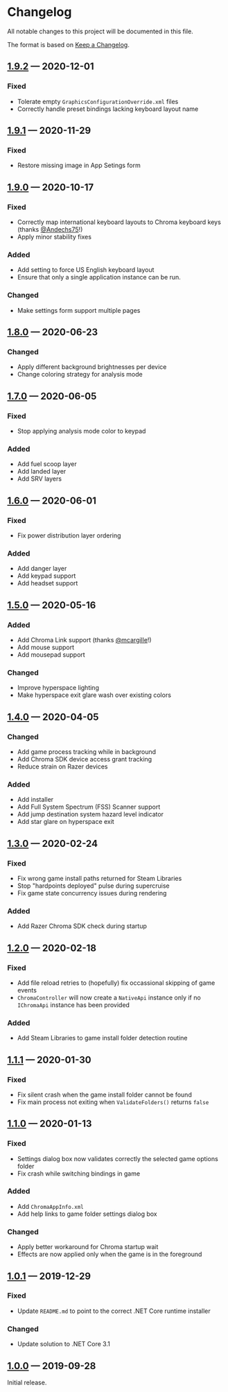 # Changelog

All notable changes to this project will be documented in this file.

The format is based on [Keep a Changelog](http://keepachangelog.com/en/1.0.0/).

## [1.9.2](https://github.com/poveden/EliteChroma/compare/v1.9.1...v1.9.2) — 2020-12-01

### Fixed

- Tolerate empty `GraphicsConfigurationOverride.xml` files
- Correctly handle preset bindings lacking keyboard layout name

## [1.9.1](https://github.com/poveden/EliteChroma/compare/v1.9.0...v1.9.1) — 2020-11-29

### Fixed

- Restore missing image in App Setings form

## [1.9.0](https://github.com/poveden/EliteChroma/compare/v1.8.0...v1.9.0) — 2020-10-17

### Fixed

- Correctly map international keyboard layouts to Chroma keyboard keys (thanks [@Andechs75](https://github.com/Andechs75)!)
- Apply minor stability fixes

### Added

- Add setting to force US English keyboard layout
- Ensure that only a single application instance can be run.

### Changed

- Make settings form support multiple pages

## [1.8.0](https://github.com/poveden/EliteChroma/compare/v1.7.0...v1.8.0) — 2020-06-23

### Changed

- Apply different background brightnesses per device
- Change coloring strategy for analysis mode

## [1.7.0](https://github.com/poveden/EliteChroma/compare/v1.6.0...v1.7.0) — 2020-06-05

### Fixed

- Stop applying analysis mode color to keypad

### Added

- Add fuel scoop layer
- Add landed layer
- Add SRV layers

## [1.6.0](https://github.com/poveden/EliteChroma/compare/v1.5.0...v1.6.0) — 2020-06-01

### Fixed

- Fix power distribution layer ordering

### Added

- Add danger layer
- Add keypad support
- Add headset support

## [1.5.0](https://github.com/poveden/EliteChroma/compare/v1.4.0...v1.5.0) — 2020-05-16

### Added

- Add Chroma Link support (thanks [@mcargille](https://github.com/mcargille)!)
- Add mouse support
- Add mousepad support

### Changed

- Improve hyperspace lighting
- Make hyperspace exit glare wash over existing colors

## [1.4.0](https://github.com/poveden/EliteChroma/compare/v1.3.0...v1.4.0) — 2020-04-05

### Changed

- Add game process tracking while in background
- Add Chroma SDK device access grant tracking
- Reduce strain on Razer devices

### Added

- Add installer
- Add Full System Spectrum (FSS) Scanner support
- Add jump destination system hazard level indicator
- Add star glare on hyperspace exit

## [1.3.0](https://github.com/poveden/EliteChroma/compare/v1.2.0...v1.3.0) — 2020-02-24

### Fixed

- Fix wrong game install paths returned for Steam Libraries
- Stop "hardpoints deployed" pulse during supercruise
- Fix game state concurrency issues during rendering

### Added

- Add Razer Chroma SDK check during startup

## [1.2.0](https://github.com/poveden/EliteChroma/compare/v1.1.1...v1.2.0) — 2020-02-18

### Fixed

- Add file reload retries to (hopefully) fix occassional skipping of game events
- `ChromaController` will now create a `NativeApi` instance only if no `IChromaApi` instance has been provided

### Added

- Add Steam Libraries to game install folder detection routine

## [1.1.1](https://github.com/poveden/EliteChroma/compare/v1.1.0...v1.1.1) — 2020-01-30

### Fixed

- Fix silent crash when the game install folder cannot be found
- Fix main process not exiting when `ValidateFolders()` returns `false`

## [1.1.0](https://github.com/poveden/EliteChroma/compare/v1.0.1...v1.1.0) — 2020-01-13

### Fixed

- Settings dialog box now validates correctly the selected game options folder
- Fix crash while switching bindings in game

### Added

- Add `ChromaAppInfo.xml`
- Add help links to game folder settings dialog box

### Changed

- Apply better workaround for Chroma startup wait
- Effects are now applied only when the game is in the foreground

## [1.0.1](https://github.com/poveden/EliteChroma/compare/v1.0.0...v1.0.1) — 2019-12-29

### Fixed

- Update `README.md` to point to the correct .NET Core runtime installer

### Changed

- Update solution to .NET Core 3.1

## [1.0.0](https://github.com/poveden/EliteChroma/releases/tag/v1.0.0) — 2019-09-28

Initial release.
